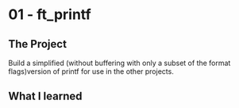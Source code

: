 # 01 - ft_printf
## The Project
Build a simplified (without buffering with only a subset of the format flags)version of printf for use in the other projects.

## What I learned
 

